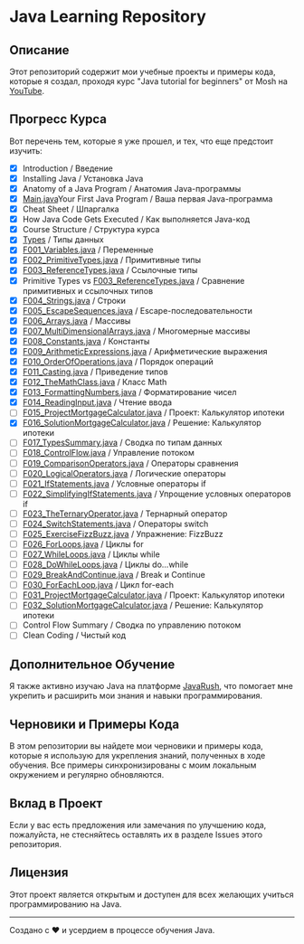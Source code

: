 # Java Learning Repository

## Описание
Этот репозиторий содержит мои учебные проекты и примеры кода, которые я создал, проходя курс "Java tutorial for beginners" от Mosh на [YouTube](https://www.youtube.com/watch?v=eIrMbAQSU34).

## Прогресс Курса
Вот перечень тем, которые я уже прошел, и тех, что еще предстоит изучить:


- [x] Introduction / Введение
- [x] Installing Java / Установка Java
- [x] Anatomy of a Java Program / Анатомия Java-программы
- [x] [Main.java](src/Main.java)Your First Java Program / Ваша первая Java-программа
- [x] Cheat Sheet / Шпаргалка
- [x] How Java Code Gets Executed / Как выполняется Java-код
- [x] Course Structure / Структура курса
- [x] [Types](src/F001_Variables.java) / Типы данных
- [x] [F001_Variables.java](src/F001_Variables.java) / Переменные
- [x] [F002_PrimitiveTypes.java](src/F002_PrimitiveTypes.java) / Примитивные типы
- [x] [F003_ReferenceTypes.java](src/F003_ReferenceTypes.java) / Ссылочные типы
- [x] Primitive Types vs [F003_ReferenceTypes.java](src/F003_ReferenceTypes.java) / Сравнение примитивных и ссылочных типов
- [x] [F004_Strings.java](src/F004_Strings.java) / Строки
- [x] [F005_EscapeSequences.java](src/F005_EscapeSequences.java) / Escape-последовательности
- [x] [F006_Arrays.java](src/F006_Arrays.java) / Массивы
- [x] [F007_MultiDimensionalArrays.java](src/F007_MultiDimensionalArrays.java) / Многомерные массивы
- [x] [F008_Constants.java](src/F008_Constants.java) / Константы
- [x] [F009_ArithmeticExpressions.java](src/F009_ArithmeticExpressions.java) / Арифметические выражения
- [x] [F010_OrderOfOperations.java](src/F010_OrderOfOperations.java) / Порядок операций
- [x] [F011_Casting.java](src/F011_Casting.java) / Приведение типов
- [x] [F012_TheMathClass.java](src/F012_TheMathClass.java) / Класс Math
- [x] [F013_FormattingNumbers.java](src/F013_FormattingNumbers.java) / Форматирование чисел
- [x] [F014_ReadingInput.java](src/F014_ReadingInput.java) / Чтение ввода
- [ ] [F015_ProjectMortgageCalculator.java](src/F015_ProjectMortgageCalculator.java) / Проект: Калькулятор ипотеки
- [x] [F016_SolutionMortgageCalculator.java](src/F016_SolutionMortgageCalculator.java) / Решение: Калькулятор ипотеки
- [ ] [F017_TypesSummary.java](src/F017_TypesSummary.java) / Сводка по типам данных
- [ ] [F018_ControlFlow.java](src/F018_ControlFlow.java) / Управление потоком
- [ ] [F019_ComparisonOperators.java](src/F019_ComparisonOperators.java) / Операторы сравнения
- [ ] [F020_LogicalOperators.java](src/F020_LogicalOperators.java) / Логические операторы
- [ ] [F021_IfStatements.java](src/F021_IfStatements.java) / Условные операторы if
- [ ] [F022_SimplifyingIfStatements.java](src/F022_SimplifyingIfStatements.java) / Упрощение условных операторов if
- [ ] [F023_TheTernaryOperator.java](src/F023_TheTernaryOperator.java) / Тернарный оператор
- [ ] [F024_SwitchStatements.java](src/F024_SwitchStatements.java) / Операторы switch
- [ ] [F025_ExerciseFizzBuzz.java](src/F025_ExerciseFizzBuzz.java) / Упражнение: FizzBuzz
- [ ] [F026_ForLoops.java](src/F026_ForLoops.java) / Циклы for
- [ ] [F027_WhileLoops.java](src/F027_WhileLoops.java) / Циклы while
- [ ] [F028_DoWhileLoops.java](src/F028_DoWhileLoops.java) / Циклы do...while
- [ ] [F029_BreakAndContinue.java](src/F029_BreakAndContinue.java) / Break и Continue
- [ ] [F030_ForEachLoop.java](src/F030_ForEachLoop.java) / Цикл for-each
- [ ] [F031_ProjectMortgageCalculator.java](src/F031_ProjectMortgageCalculator.java) / Проект: Калькулятор ипотеки
- [ ] [F032_SolutionMortgageCalculator.java](src/F032_SolutionMortgageCalculator.java) / Решение: Калькулятор ипотеки
- [ ] Control Flow Summary / Сводка по управлению потоком
- [ ] Clean Coding / Чистый код

## Дополнительное Обучение
Я также активно изучаю Java на платформе [JavaRush](https://javarush.com), что помогает мне укрепить и расширить мои знания и навыки программирования.

## Черновики и Примеры Кода
В этом репозитории вы найдете мои черновики и примеры кода, которые я использую для укрепления знаний, полученных в ходе обучения. Все примеры синхронизированы с моим локальным окружением и регулярно обновляются.

## Вклад в Проект
Если у вас есть предложения или замечания по улучшению кода, пожалуйста, не стесняйтесь оставлять их в разделе Issues этого репозитория.

## Лицензия
Этот проект является открытым и доступен для всех желающих учиться программированию на Java.

---

Создано с ❤️ и усердием в процессе обучения Java.
